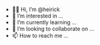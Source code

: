 - 👋🏾 Hi, I’m @heirick
- 👀 I’m interested in ...
- 🌱 I’m currently learning ...
- 💞️ I’m looking to collaborate on ...
- 📫 How to reach me ...

<!---
heirick/heirick is a ✨ special ✨ repository because its `README.md` (this file) appears on your GitHub profile.
You can click the Preview link to take a look at your changes.
--->
